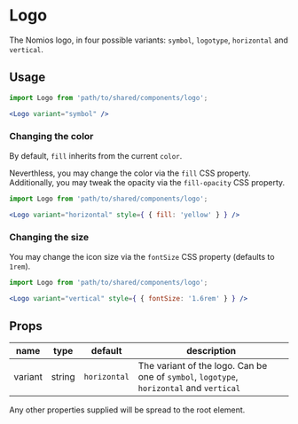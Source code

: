 # Logo

The Nomios logo, in four possible variants: `symbol`, `logotype`, `horizontal` and `vertical`.

## Usage

```jsx
import Logo from 'path/to/shared/components/logo';

<Logo variant="symbol" />
```

### Changing the color

By default, `fill` inherits from the current `color`.

Neverthless, you may change the color via the `fill` CSS property.
Additionally, you may tweak the opacity via the `fill-opacity` CSS property.

```jsx
import Logo from 'path/to/shared/components/logo';

<Logo variant="horizontal" style={ { fill: 'yellow' } } />
```

### Changing the size

You may change the icon size via the `fontSize` CSS property (defaults to `1rem`).

```jsx
import Logo from 'path/to/shared/components/logo';

<Logo variant="vertical" style={ { fontSize: '1.6rem' } } />
```

## Props

| name | type | default | description |
| ---- | ---- | ------- | ----------- |
| variant | string | `horizontal` | The variant of the logo. Can be one of `symbol`, `logotype`, `horizontal` and `vertical` |

Any other properties supplied will be spread to the root element.

